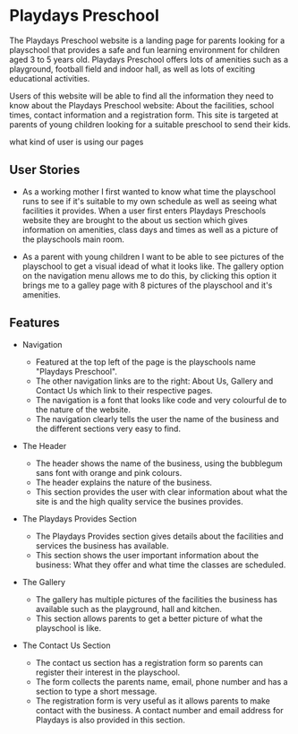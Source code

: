 # Playdays Preschool

 The Playdays Preschool website is a landing page for parents looking for a playschool that provides a safe and fun learning environment for children aged 3 to 5 years old.
 Playdays Preschool offers lots of amenities such as a playground, football field and indoor hall, as well as lots of exciting educational activities.


 Users of this website will be able to find all the information they need to know about the Playdays Preschool website: About the facilities,
 school times, contact information and a registration form. This site is targeted at parents of young children looking for a suitable preschool
 to send their kids.
 
what kind of user is using our pages

## User Stories

- As a working mother I first wanted to know what time the playschool runs to see if it's suitable to my own schedule as well as seeing what facilities it provides.
When a user first enters Playdays Preschools website they are brought to the about us section which gives information on amenities, class days and times as well as a picture of the playschools main room.

- As a parent with young children I want to be able to see pictures of the playschool to get a visual idead of what it looks like.
The gallery option on the navigation menu allows me to do this, by clicking this option it brings me to a galley page with 8 pictures of the playschool and it's amenities.

## Features

- Navigation

  - Featured at the top left of the page is the playschools name "Playdays Preschool".
  - The other navigation links are to the right: About Us, Gallery and Contact Us which link to their respective pages.
  - The navigation is a font that looks like code and very colourful de to the nature of the website.
  - The navigation clearly tells the user the name of the business and the  different sections very easy to find.

- The Header
  
  - The header shows the name of the business, using the bubblegum sans font with orange and pink colours.
  - The header explains the nature of the business.
  - This section provides the user with clear information about what the site is and the high quality service the busines provides.

- The Playdays Provides Section

  - The Playdays Provides section gives details about the facilities and services the business has available.
  - This section shows the user important information about the business: What they offer and what time the classes are scheduled.

- The Gallery

  - The gallery has multiple pictures of the facilities the business has available such as the playground, hall and kitchen.
  - This section allows parents to get a better picture of what the playschool is like.

- The Contact Us Section

  - The contact us section has a registration form so parents can register their interest in the playschool.
  - The form collects the parents name, email, phone number and has a section to type a short message.
  - The registration form is very useful as it allows parents to make contact with the business. A contact number and email address for Playdays is also provided in this section.